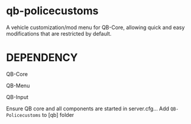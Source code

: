 # qb-policecustoms
A vehicle customization/mod menu for QB-Core, allowing quick and easy modifications that are restricted by default. 

# DEPENDENCY
QB-Core

QB-Menu

QB-Input


Ensure QB core and all components are started in server.cfg... Add `QB-Policecustoms` to [qb] folder
